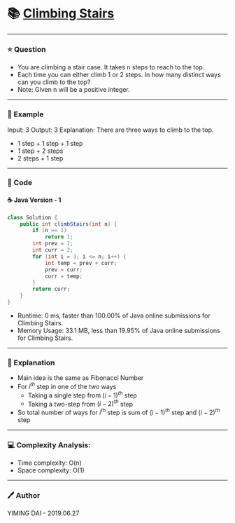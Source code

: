 # :books: [Climbing Stairs](https://leetcode.com/problems/climbing-stairs/)

---

### :star: Question

- You are climbing a stair case. It takes n steps to reach to the top.
- Each time you can either climb 1 or 2 steps. In how many distinct ways can you climb to the top?
- Note: Given n will be a positive integer.

---

### :car: Example

Input: 3
Output: 3
Explanation: There are three ways to climb to the top.
- 1 step + 1 step + 1 step
- 1 step + 2 steps
- 2 steps + 1 step

---

### :hammer: Code

#### :coffee: Java Version - 1

```java
class Solution {
    public int climbStairs(int n) {
        if (n == 1)
            return 1;
        int prev = 1;
        int curr = 2;
        for (int i = 3; i <= n; i++) {
            int temp = prev + curr;
            prev = curr;
            curr = temp;
        }
        return curr;
    }
}
```

- Runtime: 0 ms, faster than 100.00% of Java online submissions for Climbing Stairs.
- Memory Usage: 33.1 MB, less than 19.95% of Java online submissions for Climbing Stairs.

---

### :pencil: Explanation

- Main idea is the same as Fibonacci Number
- For $i^{th}$ step in one of the two ways
    - Taking a single step from $(i-1)^{th}$ step
    - Taking a two-step from $(i-2)^{th}$ step
- So total number of ways for $i^{th}$ step is sum of $(i-1)^{th}$ step and $(i-2)^{th}$ step

---

### :computer: Complexity Analysis:

- Time complexity: O(n)
- Space complexity: O(1)

---

### :pen: Author

YIMING DAI - 2019.06.27
